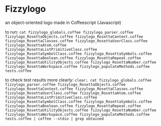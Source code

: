 # Fizzylogo
an object-oriented logo made in Coffeescript (Javascript)

to run: ```cat fizzylogo_globals.coffee fizzylogo_parser.coffee fizzylogo_RosettaObjects.coffee fizzylogo_RosettaContext.coffee fizzylogo_RosettaClasses.coffee fizzylogo_RosettaUserClass.coffee fizzylogo_RosettaAtom.coffee fizzylogo_RosettaListPrimitiveClass.coffee fizzylogo_RosettaSymbolClass.coffee fizzylogo_RosettaSymbols.coffee fizzylogo_RosettaBoolean.coffee fizzylogo_RosettaRepeat.coffee fizzylogo_RosettaUtilityObjects.coffee fizzylogo_RosettaNumber.coffee fizzylogo_RosettaWorkspace.coffee fizzylogo_populateMethods.coffee tests.coffee```

to check test results more clearly: ```clear; cat fizzylogo_globals.coffee fizzylogo_parser.coffee fizzylogo_RosettaObjects.coffee fizzylogo_RosettaContext.coffee fizzylogo_RosettaClasses.coffee fizzylogo_RosettaUserClass.coffee fizzylogo_RosettaAtom.coffee fizzylogo_RosettaListPrimitiveClass.coffee fizzylogo_RosettaSymbolClass.coffee fizzylogo_RosettaSymbols.coffee fizzylogo_RosettaBoolean.coffee fizzylogo_RosettaRepeat.coffee fizzylogo_RosettaUtilityObjects.coffee fizzylogo_RosettaNumber.coffee fizzylogo_RosettaWorkspace.coffee fizzylogo_populateMethods.coffee tests.coffee | coffee --stdio | grep obtained```
